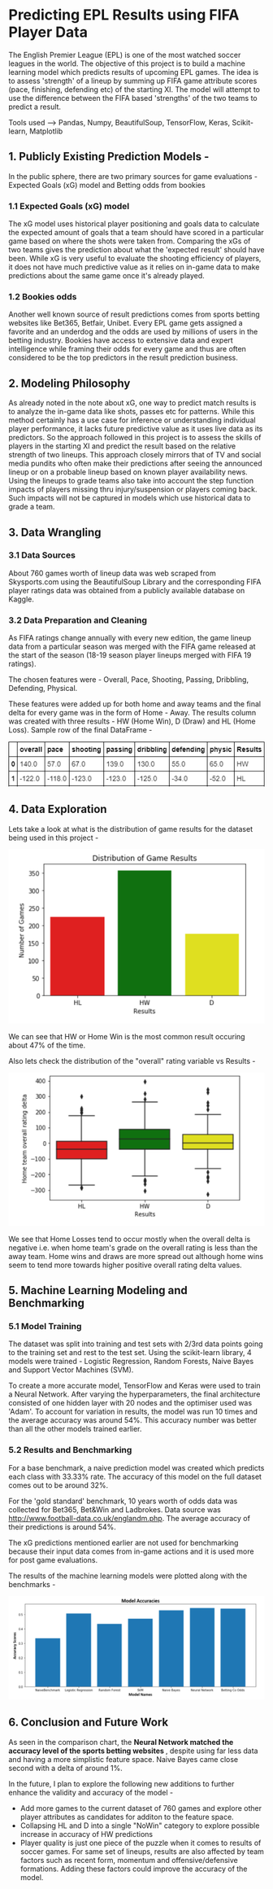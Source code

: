 # Predicting EPL Results using FIFA Player Data
The English Premier League (EPL) is one of the most watched soccer leagues in the world. The objective of this project is to build a machine learning model which predicts results of upcoming EPL games. The idea is to assess 'strength' of a lineup by summing up FIFA game attribute scores (pace, finishing, defending etc) of the starting XI. The model will attempt to use the difference between the FIFA based 'strengths' of the two teams to predict a result. 

Tools used --> Pandas, Numpy, BeautifulSoup, TensorFlow, Keras, Scikit-learn, Matplotlib

## 1. Publicly Existing Prediction Models -
In the public sphere, there are two primary sources for game evaluations - Expected Goals (xG) model and Betting odds from bookies

### 1.1 Expected Goals (xG) model
The xG model uses historical player positioning and goals data to calculate the expected amount of goals that a team should have scored in a particular game based on where the shots were taken from. Comparing the xGs of two teams gives the prediction about what the 'expected result' should have been. While xG is very useful to evaluate the shooting efficiency of players, it does not have much predictive value as it relies on in-game data to make predictions about the same game once it's already played. 

### 1.2 Bookies odds 
Another well known source of result predictions comes from sports betting websites like Bet365, Betfair, Unibet. Every EPL game gets assigned a favorite and an underdog and the odds are used by millions of users in the betting industry. Bookies have access to extensive data and expert intelligence while framing their odds for every game and thus are often considered to be the top predictors in the result prediction business. 

## 2. Modeling Philosophy 
As already noted in the note about xG, one way to predict match results is to analyze the in-game data like shots, passes etc for patterns. While this method certainly has a use case for inference or understanding individual player performance, it lacks future predictive value as it uses live data as its predictors. So the approach followed in this project is to assess the skills of players in the starting XI and predict the result based on the relative strength of two lineups. This approach closely mirrors that of TV and social media pundits who often make their predictions after seeing the announced lineup or on a probable lineup based on known player availability news. Using the lineups to grade teams also take into account the step function impacts of players missing thru injury/suspension or players coming back. Such impacts will not be captured in models which use historical data to grade a team. 

## 3. Data Wrangling 
### 3.1 Data Sources
About 760 games worth of lineup data was web scraped from Skysports.com using the BeautifulSoup Library and the corresponding FIFA player ratings data was obtained from a publicly available database on Kaggle. 

### 3.2 Data Preparation and Cleaning
As FIFA ratings change annually with every new edition, the game lineup data from a particular season was merged with the FIFA game released at the start of the season (18-19 season player lineups merged with FIFA 19 ratings). 

The chosen features were - Overall, Pace, Shooting, Passing, Dribbling, Defending, Physical. 

These features were added up for both home and away teams and the final delta for every game was in the form of Home - Away. 
The results column was created with three results - HW (Home Win), D (Draw) and HL (Home Loss).  Sample row of the final DataFrame -

<p align="center">
  <img src="images/SampleDFrow.PNG">
</p>

## 4. Data Exploration
Lets take a look at what is the distribution of game results for the dataset being used in this project - 

<p align="center">
  <img src="images/GameResultsDistribution.PNG">
</p>

We can see that HW or Home Win is the most common result occuring about 47% of the time.

Also lets check the distribution of the "overall" rating variable vs Results - 

<p align="center">
  <img src="images/BoxplotResultsForOverall.PNG">
</p>

We see that Home Losses tend to occur mostly when the overall delta is negative i.e. when home team's grade on the overall rating is less than the away team. Home wins and draws are more spread out although home wins seem to tend more towards higher positive overall rating delta values. 

## 5. Machine Learning Modeling and Benchmarking 

### 5.1 Model Training

The dataset was split into training and test sets with 2/3rd data points going to the training set and rest to the test set. Using the scikit-learn library, 4 models were trained - Logistic Regression, Random Forests, Naive Bayes and Support Vector Machines (SVM). 

To create a more accurate model, TensorFlow and Keras were used to train a Neural Network. After varying the hyperparameters, the final architecture consisted of one hidden layer with 20 nodes and the optimiser used was 'Adam'. To account for variation in results, the model was run 10 times and the average accuracy was around 54%. This accuracy number was better than all the other models trained earlier. 

### 5.2 Results and Benchmarking

For a base benchmark, a naive prediction model was created which predicts each class with 33.33% rate. The accuracy of this model on the full dataset comes out to be around 32%. 

For the 'gold standard' benchmark, 10 years worth of odds data was collected for Bet365, Bet&Win and Ladbrokes. Data source was http://www.football-data.co.uk/englandm.php. The average accuracy of their predictions is around 54%. 

The xG predictions mentioned earlier are not used for benchmarking because their input data comes from in-game actions and it is used more for post game evaluations. 

The results of the machine learning models were plotted along with the benchmarks - 

<p align="center">
  <img src="images/ModelAccuracies.PNG">
</p>

## 6. Conclusion and Future Work

As seen in the comparison chart, the <b> Neural Network matched the accuracy level of the sports betting websites </b>, despite using far less data and having a more simplistic feature space. Naive Bayes came close second with a delta of around 1%. 

In the future, I plan to explore the following new additions to further enhance the validity and accuracy of the model - 
* Add more games to the current dataset of 760 games and explore other player attributes as candidates for additon to the feature space.
* Collapsing HL and D into a single "NoWin" category to explore possible increase in accuracy of HW predictions
* Player quality is just one piece of the puzzle when it comes to results of soccer games. For same set of lineups, results are also affected by team factors such as recent form, momentum and offensive/defensive formations. Adding these factors could improve the accuracy of the model. 

